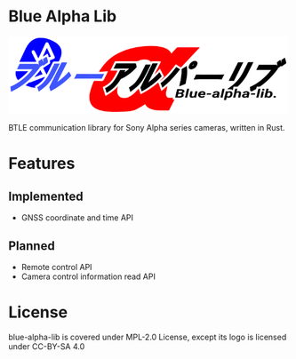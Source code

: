 <!--
SPDX-FileCopyrightText: 2023 perillamint

SPDX-License-Identifier: CC0-1.0
-->

# Blue Alpha Lib
![logo](./img/blue-alpha-lib.svg)

BTLE communication library for Sony Alpha series cameras, written in Rust.

# Features
## Implemented
* GNSS coordinate and time API

## Planned
* Remote control API
* Camera control information read API

# License
blue-alpha-lib is covered under MPL-2.0 License, except its logo is licensed under CC-BY-SA 4.0
